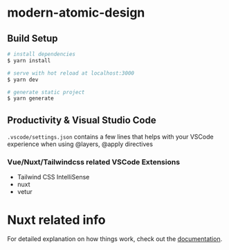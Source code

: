 # modern-atomic-design

## Build Setup

```bash
# install dependencies
$ yarn install

# serve with hot reload at localhost:3000
$ yarn dev

# generate static project
$ yarn generate
```

## Productivity & Visual Studio Code

`.vscode/settings.json` contains a few lines that helps with your VSCode experience when using @layers, @apply directives

### Vue/Nuxt/Tailwindcss related VSCode Extensions

- Tailwind CSS IntelliSense
- nuxt
- vetur

# Nuxt related info

For detailed explanation on how things work, check out the [documentation](https://nuxtjs.org).
